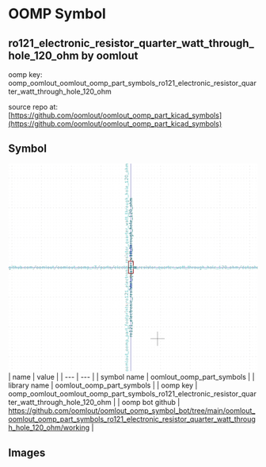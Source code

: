# OOMP Symbol  
## ro121_electronic_resistor_quarter_watt_through_hole_120_ohm  by oomlout  
  
oomp key: oomp_oomlout_oomlout_oomp_part_symbols_ro121_electronic_resistor_quarter_watt_through_hole_120_ohm  
  
source repo at: [https://github.com/oomlout/oomlout_oomp_part_kicad_symbols](https://github.com/oomlout/oomlout_oomp_part_kicad_symbols)  
## Symbol  
  
[![working.png](working_600.png)](working.png)  
| name | value | 
| --- | --- | 
| symbol name | oomlout_oomp_part_symbols | 
| library name | oomlout_oomp_part_symbols | 
| oomp key | oomp_oomlout_oomlout_oomp_part_symbols_ro121_electronic_resistor_quarter_watt_through_hole_120_ohm | 
| oomp bot github | https://github.com/oomlout/oomlout_oomp_symbol_bot/tree/main/oomlout_oomlout_oomp_part_symbols_ro121_electronic_resistor_quarter_watt_through_hole_120_ohm/working | 
## Images  
